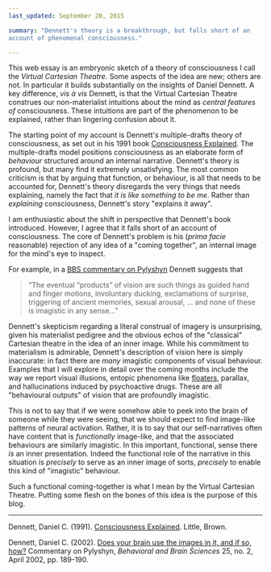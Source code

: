 ```yaml
---
last_updated: September 20, 2015

summary: "Dennett's theory is a breakthrough, but falls short of an
account of phenomenal consciousness."

---
```


This web essay is an embryonic sketch of a theory of consciousness I
call the _Virtual Cartesian Theatre_. Some aspects of the idea are new;
others are not. In particular it builds substantially on the insights of
Daniel Dennett. A key difference, _vis à vis_ Dennett, is that the
Virtual Cartesian Theatre construes our non-materialist intuitions about
the mind as _central features of_ consciousness. These intuitions are
part of the phenomenon to be explained, rather than lingering confusion
about it.

The starting point of my account is Dennett's multiple-drafts theory of
consciousness, as set out in his 1991 book
[Consciousness Explained](#dennett91a). The multiple-drafts model
positions consciousness as an elaborate form of _behaviour_ structured
around an internal narrative. Dennett's theory is profound, but many
find it extremely unsatisfying. The most common criticism is that by
arguing that function, or behaviour, is all that needs to be accounted
for, Dennett's theory disregards the very things that needs explaining,
namely the fact that _it is like something to be me_. Rather than
_explaining_ consciousness, Dennett's story "explains it away".

I am enthusiastic about the shift in perspective that Dennett's book
introduced. However, I agree that it falls short of an account of
consciousness. The core of Dennett's problem is his (_prima facie_
reasonable) rejection of any idea of a "coming together", an internal
image for the mind's eye to inspect.

For example, in a [BBS commentary on Pylyshyn](#dennett02) Dennett
suggests that

> “The eventual “products” of vision are such things as guided hand and
> finger motions, involuntary ducking, exclamations of surprise, triggering
> of ancient memories, sexual arousal, ... and none of these is imagistic
> in any sense...”

Dennett's skepticism regarding a literal construal of imagery is
unsurprising, given his materialist pedigree and the obvious echos of
the "classical" Cartesian theatre in the idea of an inner image. While
his commitment to materialism is admirable, Dennett's description of
vision here is simply inaccurate: in fact there are _many_ imagistic
components of visual behaviour. Examples that I will explore in detail
over the coming months include the way we report visual illusions,
entopic phenomena like
[floaters](https://en.wikipedia.org/wiki/Floater), parallax, and
hallucinations induced by psychoactive drugs. These are all "behavioural
outputs" of vision that are profoundly imagistic.

This is not to say that if we were somehow able to peek into the brain
of someone while they were seeing, that we should expect to find
image-like patterns of neural activation. Rather, it is to say that our
self-narratives often have content that is _functionally_ image-like,
and that the associated behaviours are similarly imagistic. In this
important, functional, sense there _is_ an inner presentation. Indeed
the functional role of the narrative in this situation is _precisely_ to
serve as an inner image of sorts, _precisely_ to enable this kind of
"imagistic" behaviour.

Such a functional coming-together is what I mean by the Virtual
Cartesian Theatre. Putting some flesh on the bones of this idea is the
purpose of this blog.

* * *

<a name="dennett91a"></a>Dennett, Daniel C. (1991).
[Consciousness Explained](). Little, Brown.

<a name="dennett02"></a>Dennett, Daniel C. (2002).
[Does your brain use the images in it, and if so, how?]() Commentary on
Pylyshyn, _Behavioral and Brain Sciences_ 25, no. 2, April 2002, pp.
189-190.
